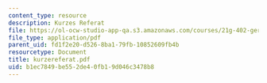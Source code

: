 ```yaml
---
content_type: resource
description: Kurzes Referat
file: https://ol-ocw-studio-app-qa.s3.amazonaws.com/courses/21g-402-german-ii-spring-2005/b1ec7849be552de40fb19d046c3478b8_kurzereferat.pdf
file_type: application/pdf
parent_uid: fd1f2e20-d526-8ba1-79fb-10852609fb4b
resourcetype: Document
title: kurzereferat.pdf
uid: b1ec7849-be55-2de4-0fb1-9d046c3478b8
---
```

